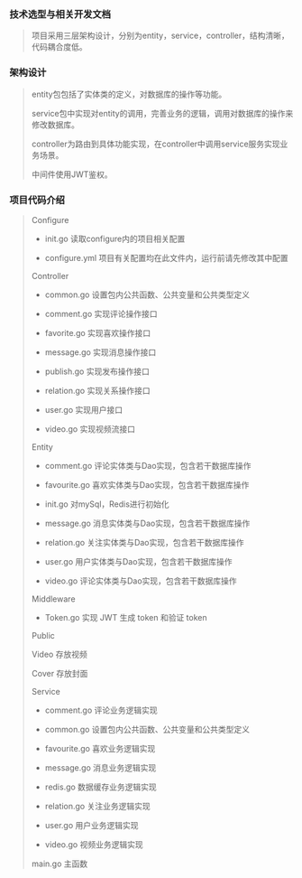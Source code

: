 ### 技术选型与相关开发文档

> 项目采用三层架构设计，分别为entity，service，controller，结构清晰，代码耦合度低。

### 架构设计

> entity包包括了实体类的定义，对数据库的操作等功能。
>
> service包中实现对entity的调用，完善业务的逻辑，调用对数据库的操作来修改数据库。
>
> controller为路由到具体功能实现，在controller中调用service服务实现业务场景。
>
> 中间件使用JWT鉴权。
>

### 项目代码介绍

>  Configure
>
> + init.go                         读取configure内的项目相关配置
>
> + configure.yml            项目有关配置均在此文件内，运行前请先修改其中配置
>
>  Controller
>
> + common.go               设置包内公共函数、公共变量和公共类型定义
> + comment.go              实现评论操作接口
>
> + favorite.go                 实现喜欢操作接口
>
> + message.go               实现消息操作接口
>
> + publish.go                  实现发布操作接口
>
> + relation.go                 实现关系操作接口
>
> + user.go                        实现用户接口
> + video.go                       实现视频流接口
>
>  Entity
>
> + comment.go              评论实体类与Dao实现，包含若干数据库操作
>
> + favourite.go               喜欢实体类与Dao实现，包含若干数据库操作
>
> + init.go                         对mySql，Redis进行初始化
> + message.go              消息实体类与Dao实现，包含若干数据库操作
>
> + relation.go                关注实体类与Dao实现，包含若干数据库操作
> + user.go                      用户实体类与Dao实现，包含若干数据库操作
>
> + video.go                    评论实体类与Dao实现，包含若干数据库操作
>
> Middleware
>
> + Token.go                  实现 JWT 生成 token 和验证 token
>
>  Public
>
>  Video                         存放视频
>
>  Cover                         存放封面
>
>  Service
>
> + comment.go   评论业务逻辑实现
> + common.go    设置包内公共函数、公共变量和公共类型定义
>
> + favourite.go    喜欢业务逻辑实现
>
> + message.go    消息业务逻辑实现
> + redis.go           数据缓存业务逻辑实现
> + relation.go     关注业务逻辑实现
>
> + user.go           用户业务逻辑实现
>
> + video.go         视频业务逻辑实现
>
>  main.go                主函数
